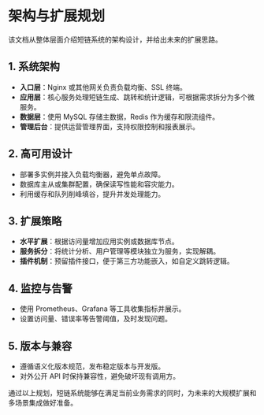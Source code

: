 # 架构与扩展规划

该文档从整体层面介绍短链系统的架构设计，并给出未来的扩展思路。

## 1. 系统架构
- **入口层**：Nginx 或其他网关负责负载均衡、SSL 终端。
- **应用层**：核心服务处理短链生成、跳转和统计逻辑，可根据需求拆分为多个微服务。
- **数据层**：使用 MySQL 存储主数据，Redis 作为缓存和限流组件。
- **管理后台**：提供运营管理界面，支持权限控制和报表展示。

## 2. 高可用设计
- 部署多实例并接入负载均衡器，避免单点故障。
- 数据库主从或集群配置，确保读写性能和容灾能力。
- 利用缓存和队列削峰填谷，提升并发处理能力。

## 3. 扩展策略
- **水平扩展**：根据访问量增加应用实例或数据库节点。
- **服务拆分**：将统计分析、用户管理等模块独立为服务，实现解耦。
- **插件机制**：预留插件接口，便于第三方功能嵌入，如自定义跳转逻辑。

## 4. 监控与告警
- 使用 Prometheus、Grafana 等工具收集指标并展示。
- 设置访问量、错误率等告警阈值，及时发现问题。

## 5. 版本与兼容
- 遵循语义化版本规范，发布稳定版本与开发版。
- 对外公开 API 时保持兼容性，避免破坏现有调用方。

通过以上规划，短链系统能够在满足当前业务需求的同时，为未来的大规模扩展和多场景集成做好准备。
